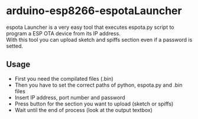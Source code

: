 # arduino-esp8266-espotaLauncher
espota Launcher is a very easy tool that executes espota.py script to program a ESP OTA device from its IP address.<br>
With this tool you can upload sketch and spiffs section even if a password is setted.

## Usage
- First you need the compilated files (.bin)
- Then you have to set the correct paths of python, espota.py and .bin files
- Insert IP address, port number and password
- Press button for the section you want to upload (sketch or spiffs)
- Wait until the end of process (look at the output textbox)